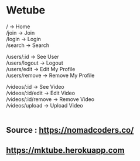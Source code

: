 # Wetube

/ -> Home <br>
/join -> Join <br>
/login -> Login <br>
/search -> Search <br>

/users/:id -> See User <br>
/users/logout -> Logout <br>
/users/edit -> Edit My Profile <br>
/users/remove -> Remove My Profile <br>

/videos/:id -> See Video <br>
/videos/:id/edit -> Edit Video <br>
/videos/:id/remove -> Remove Video <br>
/videos/upload -> Upload Video <br>
<br>

## Source : https://nomadcoders.co/

## https://mktube.herokuapp.com
